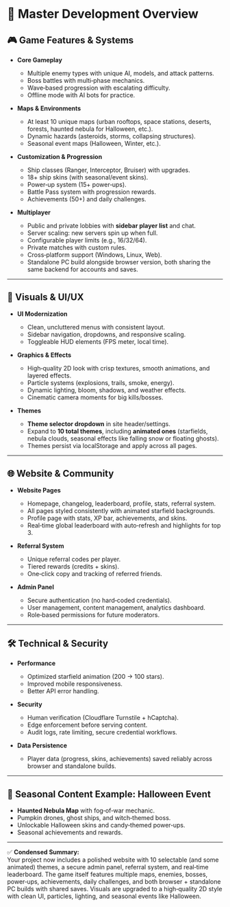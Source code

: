 # 🚀 Master Development Overview  

## 🎮 Game Features & Systems  
- **Core Gameplay**  
  - Multiple enemy types with unique AI, models, and attack patterns.  
  - Boss battles with multi‑phase mechanics.  
  - Wave‑based progression with escalating difficulty.  
  - Offline mode with AI bots for practice.  

- **Maps & Environments**  
  - At least 10 unique maps (urban rooftops, space stations, deserts, forests, haunted nebula for Halloween, etc.).  
  - Dynamic hazards (asteroids, storms, collapsing structures).  
  - Seasonal event maps (Halloween, Winter, etc.).  

- **Customization & Progression**  
  - Ship classes (Ranger, Interceptor, Bruiser) with upgrades.  
  - 18+ ship skins (with seasonal/event skins).  
  - Power‑up system (15+ power‑ups).  
  - Battle Pass system with progression rewards.  
  - Achievements (50+) and daily challenges.  

- **Multiplayer**  
  - Public and private lobbies with **sidebar player list** and chat.  
  - Server scaling: new servers spin up when full.  
  - Configurable player limits (e.g., 16/32/64).  
  - Private matches with custom rules.  
  - Cross‑platform support (Windows, Linux, Web).  
  - Standalone PC build alongside browser version, both sharing the same backend for accounts and saves.  

---

## 🎨 Visuals & UI/UX  
- **UI Modernization**  
  - Clean, uncluttered menus with consistent layout.  
  - Sidebar navigation, dropdowns, and responsive scaling.  
  - Toggleable HUD elements (FPS meter, local time).  

- **Graphics & Effects**  
  - High‑quality 2D look with crisp textures, smooth animations, and layered effects.  
  - Particle systems (explosions, trails, smoke, energy).  
  - Dynamic lighting, bloom, shadows, and weather effects.  
  - Cinematic camera moments for big kills/bosses.  

- **Themes**  
  - **Theme selector dropdown** in site header/settings.  
  - Expand to **10 total themes**, including **animated ones** (starfields, nebula clouds, seasonal effects like falling snow or floating ghosts).  
  - Themes persist via localStorage and apply across all pages.  

---

## 🌐 Website & Community  
- **Website Pages**  
  - Homepage, changelog, leaderboard, profile, stats, referral system.  
  - All pages styled consistently with animated starfield backgrounds.  
  - Profile page with stats, XP bar, achievements, and skins.  
  - Real‑time global leaderboard with auto‑refresh and highlights for top 3.  

- **Referral System**  
  - Unique referral codes per player.  
  - Tiered rewards (credits + skins).  
  - One‑click copy and tracking of referred friends.  

- **Admin Panel**  
  - Secure authentication (no hard‑coded credentials).  
  - User management, content management, analytics dashboard.  
  - Role‑based permissions for future moderators.  

---

## 🛠️ Technical & Security  
- **Performance**  
  - Optimized starfield animation (200 → 100 stars).  
  - Improved mobile responsiveness.  
  - Better API error handling.  

- **Security**  
  - Human verification (Cloudflare Turnstile + hCaptcha).  
  - Edge enforcement before serving content.  
  - Audit logs, rate limiting, secure credential workflows.  

- **Data Persistence**  
  - Player data (progress, skins, achievements) saved reliably across browser and standalone builds.  

---

## 🎃 Seasonal Content Example: Halloween Event  
- **Haunted Nebula Map** with fog‑of‑war mechanic.  
- Pumpkin drones, ghost ships, and witch‑themed boss.  
- Unlockable Halloween skins and candy‑themed power‑ups.  
- Seasonal achievements and rewards.  

---

✅ **Condensed Summary:**  
Your project now includes a polished website with 10 selectable (and some animated) themes, a secure admin panel, referral system, and real‑time leaderboard. The game itself features multiple maps, enemies, bosses, power‑ups, achievements, daily challenges, and both browser + standalone PC builds with shared saves. Visuals are upgraded to a high‑quality 2D style with clean UI, particles, lighting, and seasonal events like Halloween.
